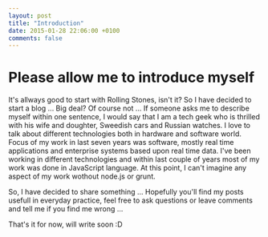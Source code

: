 ```yaml
---
layout: post
title: "Introduction"
date: 2015-01-28 22:06:00 +0100
comments: false
---
```


# Please allow me to introduce myself

It's allways good to start with Rolling Stones, isn't it?
So I have decided to start a blog ... Big deal? Of course not ... If someone asks me to describe myself within one sentence, I would say that I am a tech geek who is thrilled with his wife and doughter, Sweedish cars and Russian watches. I love to talk about different technologies both in hardware and software world. Focus of my work in last seven years was software, mostly real time applications and enterprise systems based upon real time data. I've been working in different technologies and within last couple of years most of my work was done in JavaScript language. At this point, I can't imagine any aspect of my work wothout node.js or grunt.

So, I have decided to share something ... Hopefully you'll find my posts usefull in everyday practice, feel free to ask questions or leave comments and tell me if you find me wrong ... 

That's it for now, will write soon :D
